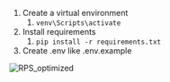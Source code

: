 1. Create a virtual environment
   1. `venv\Scripts\activate`
2. Install requirements 
   1. `pip install -r requirements.txt`
3. Create .env like .env.example
   
![RPS_optimized](https://github.com/JeEZek/TelegramBot_RPS/assets/60236392/358e193b-6393-43d0-842c-6650ed765e1b)

